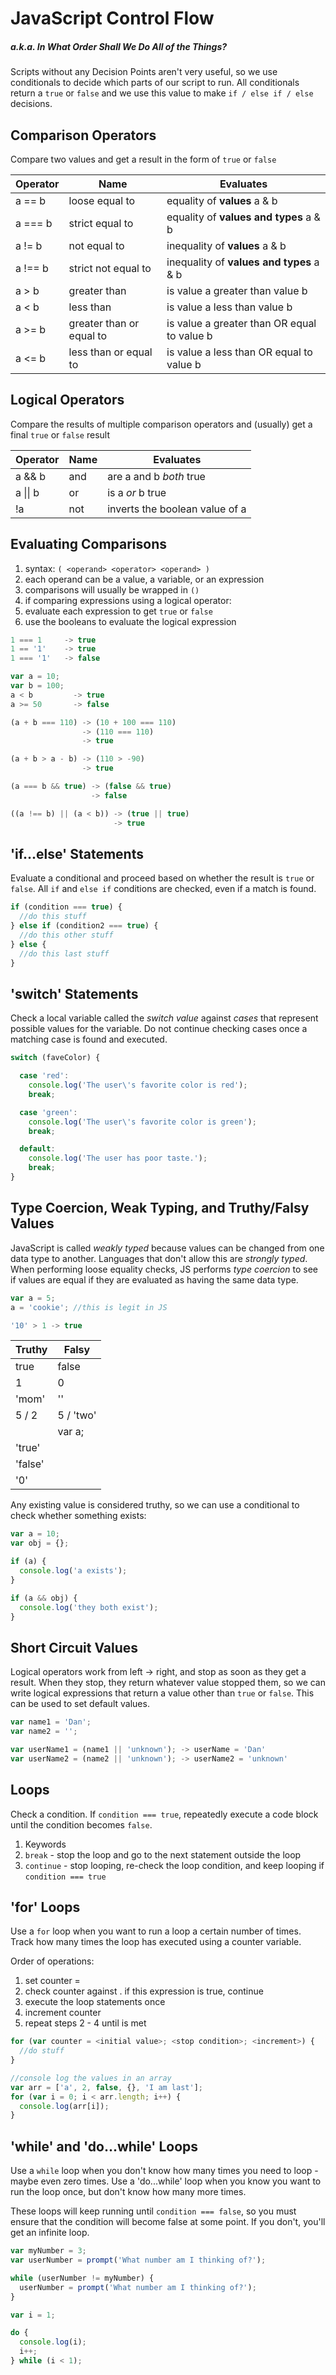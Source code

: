 # JavaScript Control Flow
##### a.k.a. *In What Order Shall We Do All of the Things?*

Scripts without any Decision Points aren't very useful, so we use conditionals to decide which parts of our script to run. All conditionals return a `true` or `false` and we use this value to make `if / else if / else` decisions.

## Comparison Operators
Compare two values and get a result in the form of `true` or `false`  

| Operator | Name | Evaluates |
| -------- | ---- | --------- |
| a == b | loose equal to | equality of **values** a & b |
| a === b | strict equal to | equality of **values and types** a & b |
| a != b | not equal to | inequality of **values** a & b |
| a !== b | strict not equal to | inequality of **values and types** a & b |
| a > b | greater than | is value a greater than value b |
| a < b | less than | is value a less than value b |
| a >= b | greater than or equal to | is value a greater than OR equal to value b |
| a <= b | less than or equal to | is value a less than OR equal to value b |

## Logical Operators
Compare the results of multiple comparison operators and (usually) get a final `true` or `false` result

| Operator | Name | Evaluates |
| -------- | ---- | --------- |
| a && b   | and  | are a and b *both* true |
| a &#124;&#124; b   | or   | is a *or* b true |
| !a       | not  | inverts the boolean value of a |

## Evaluating Comparisons
1. syntax: `( <operand> <operator> <operand> )`
2. each operand can be a value, a variable, or an expression
3. comparisons will usually be wrapped in `()`
4. if comparing expressions using a logical operator:
  1. evaluate each expression to get `true` or `false`
  2. use the booleans to evaluate the logical expression

```javascript
1 === 1     -> true
1 == '1'    -> true
1 === '1'   -> false

var a = 10;
var b = 100;
a < b         -> true
a >= 50       -> false

(a + b === 110) -> (10 + 100 === 110)
                -> (110 === 110)
                -> true

(a + b > a - b) -> (110 > -90)
                -> true

(a === b && true) -> (false && true)
                  -> false

((a !== b) || (a < b)) -> (true || true)
                       -> true
```

## 'if...else' Statements
Evaluate a conditional and proceed based on whether the result is `true` or `false`. All `if` and `else if` conditions are checked, even if a match is found.

```javascript
if (condition === true) {
  //do this stuff
} else if (condition2 === true) {
  //do this other stuff
} else {
  //do this last stuff
}
```

## 'switch' Statements
Check a local variable called the *switch value* against *cases* that represent possible values for the variable. Do not continue checking cases once a matching case is found and executed.

```javascript
switch (faveColor) {

  case 'red':
    console.log('The user\'s favorite color is red');
    break;

  case 'green':
    console.log('The user\'s favorite color is green');
    break;

  default:
    console.log('The user has poor taste.');
    break;
}
```

## Type Coercion, Weak Typing, and Truthy/Falsy Values
JavaScript is called *weakly typed* because values can be changed from one data type to another. Languages that don't allow this are *strongly typed*. When performing loose equality checks, JS performs *type coercion* to see if values are equal if they are evaluated as having the same data type.

```javascript
var a = 5;
a = 'cookie'; //this is legit in JS

'10' > 1 -> true
```

| Truthy  | Falsy     |
| ------- | --------- |
| true    | false     |
| 1       | 0         |
| 'mom'   | ''        |
| 5 / 2   | 5 / 'two' |
|         | var a;    |
| 'true'  |           |
| 'false' |           |
| '0'     |           |

Any existing value is considered truthy, so we can use a conditional to check whether something exists:

```javascript
var a = 10;
var obj = {};

if (a) {
  console.log('a exists');
}

if (a && obj) {
  console.log('they both exist');
}
```

## Short Circuit Values
Logical operators work from left -> right, and stop as soon as they get a result. When they stop, they return whatever value stopped them, so we can write logical expressions that return a value other than `true` or `false`. This can be used to set default values.

```javascript
var name1 = 'Dan';
var name2 = '';

var userName1 = (name1 || 'unknown'); -> userName = 'Dan'
var userName2 = (name2 || 'unknown'); -> userName2 = 'unknown'
```

## Loops
Check a condition. If `condition === true`, repeatedly execute a code block until the condition becomes `false`.
1. Keywords
  1. `break` - stop the loop and go to the next statement outside the loop
  2. `continue` - stop looping, re-check the loop condition, and keep looping if `condition === true`

## 'for' Loops
Use a `for` loop when you want to run a loop a certain number of times. Track how many times the loop has executed using a counter variable.

Order of operations:
1. set counter = <initial value>
2. check counter against <stop condition>. if this expression is true, continue
3. execute the loop statements once
4. increment counter
5. repeat steps 2 - 4 until <stop condition> is met

```javascript
for (var counter = <initial value>; <stop condition>; <increment>) {
  //do stuff
}

//console log the values in an array
var arr = ['a', 2, false, {}, 'I am last'];
for (var i = 0; i < arr.length; i++) {
  console.log(arr[i]);
}
```

## 'while' and 'do...while' Loops
Use a `while` loop when you don't know how many times you need to loop - maybe even zero times. Use a 'do...while' loop when you know you want to run the loop once, but don't know how many more times.

These loops will keep running until `condition === false`, so you must ensure that the condition will become false at some point. If you don't, you'll get an infinite loop.

```javascript
var myNumber = 3;
var userNumber = prompt('What number am I thinking of?');

while (userNumber != myNumber) {
  userNumber = prompt('What number am I thinking of?');
}

var i = 1;

do {
  console.log(i);
  i++;
} while (i < 1);
```
